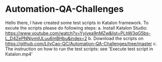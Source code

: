 # Automation-QA-Challenges
Hello there, 
I have created some test scripts in Katalon framework. To excute the scripts please do following steps:
  a. Install Katalon Studio: https://www.youtube.com/watch?v=Yyjvea9nMZw&list=PLhW3qG5bs-L_D4ZePNNjvmIULuu6mBHbu&index=2
  b. Download the scripts on https://github.com/LilyCao-QC/Automation-QA-Challenges/tree/master
  c. The instruction on how to run the test scripts: see 'Execute test script in Katalon.mp4'
